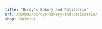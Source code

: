 ```yaml
---
title: "Birdy's Bakery and Patisserie"
url: /mumbai/birdys-bakery-and-patisserie/
shop: Bäckerei
---
```

